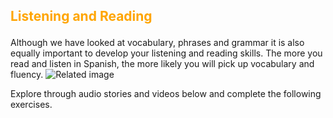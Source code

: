 <h2><p style="color:orange;">Listening and Reading</p></h2>
Although we have looked at vocabulary, phrases and grammar it is also equally important to develop your listening and reading skills. The more you read and listen in Spanish, the more likely you will pick up vocabulary and fluency.
<img class="imgLeft"
src="http://catplanet.org/wp-content/uploads/2014/02/Is-silicon-the-same.jpg" 
alt="Related image">
<p></p>
Explore through audio stories and videos below and complete the following exercises.
